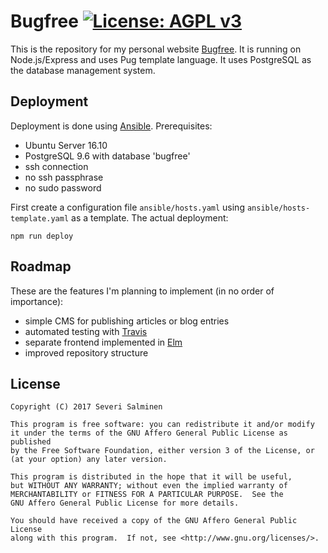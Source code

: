 # Bugfree [![License: AGPL v3](https://img.shields.io/badge/License-AGPL%20v3-blue.svg)](https://www.gnu.org/licenses/agpl-3.0)

This is the repository for my personal website [Bugfree](http://www.bugfree.fi). It is running on Node.js/Express and uses Pug template language. It uses PostgreSQL as the database management system.

## Deployment

Deployment is done using [Ansible](https://www.ansible.com). Prerequisites:

- Ubuntu Server 16.10
- PostgreSQL 9.6 with database 'bugfree'
- ssh connection
- no ssh passphrase
- no sudo password

First create a configuration file `ansible/hosts.yaml` using `ansible/hosts-template.yaml` as a template. The actual deployment:

```shell
npm run deploy
```

## Roadmap

These are the features I'm planning to implement (in no order of importance):

- simple CMS for publishing articles or blog entries
- automated testing with [Travis](https://travis-ci.org)
- separate frontend implemented in [Elm](http://elm-lang.org)
- improved repository structure

## License

    Copyright (C) 2017 Severi Salminen

    This program is free software: you can redistribute it and/or modify
    it under the terms of the GNU Affero General Public License as published
    by the Free Software Foundation, either version 3 of the License, or
    (at your option) any later version.

    This program is distributed in the hope that it will be useful,
    but WITHOUT ANY WARRANTY; without even the implied warranty of
    MERCHANTABILITY or FITNESS FOR A PARTICULAR PURPOSE.  See the
    GNU Affero General Public License for more details.

    You should have received a copy of the GNU Affero General Public License
    along with this program.  If not, see <http://www.gnu.org/licenses/>.
